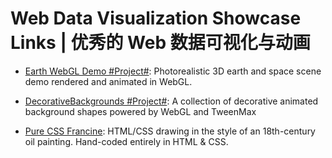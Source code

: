 # Web Data Visualization Showcase Links | 优秀的 Web 数据可视化与动画

* [Earth WebGL Demo #Project#](https://github.com/enesser/earth-webgl): Photorealistic 3D earth and space scene demo rendered and animated in WebGL.

* [DecorativeBackgrounds #Project#](https://github.com/Mamboleoo/DecorativeBackgrounds): A collection of decorative animated background shapes powered by WebGL and TweenMax

* [Pure CSS Francine](https://github.com/cyanharlow/purecss-francine): HTML/CSS drawing in the style of an 18th-century oil painting. Hand-coded entirely in HTML & CSS.